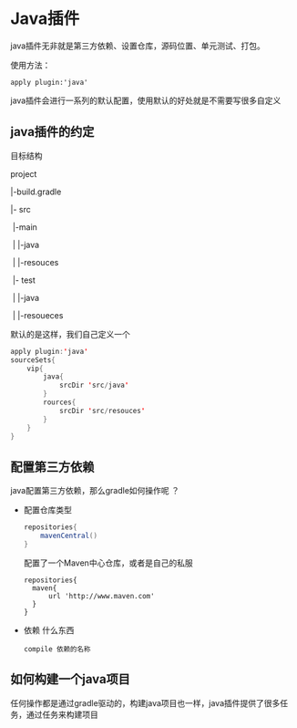 #  Java插件

java插件无非就是第三方依赖、设置仓库，源码位置、单元测试、打包。

使用方法：

```
apply plugin:'java'
```

java插件会进行一系列的默认配置，使用默认的好处就是不需要写很多自定义

## java插件的约定

目标结构

project

|-build.gradle

|- src

​		|-main

​		|	|-java

​		|    |-resouces

​		|- test

​		|	|-java

​		|	|-resoueces

默认的是这样，我们自己定义一个 

```java
apply plugin:'java'
sourceSets{
    vip{
        java{
            srcDir 'src/java'
        }
        rources{
            srcDir 'src/resouces'
        }
    }
}
```



## 配置第三方依赖

java配置第三方依赖，那么gradle如何操作呢 ？

- 配置仓库类型

  ```java
  repositories{
      mavenCentral()
  }
  ```

  配置了一个Maven中心仓库，或者是自己的私服

  ```
  repositories{
  	maven{
  		url 'http://www.maven.com'
  	}
  }
  ```

- 依赖 什么东西

  ```
  compile 依赖的名称
  
  ```

## 如何构建一个java项目

任何操作都是通过gradle驱动的，构建java项目也一样，java插件提供了很多任务，通过任务来构建项目



















